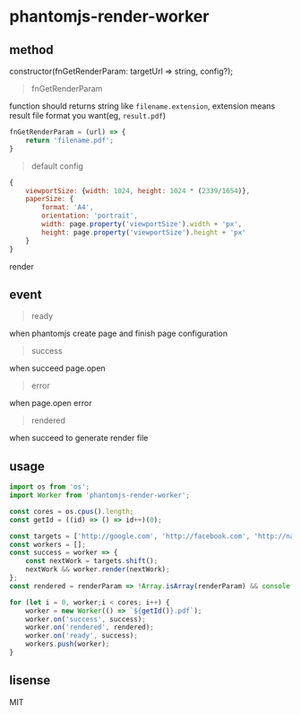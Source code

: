 phantomjs-render-worker
===

## method

constructor(fnGetRenderParam: targetUrl => string, config?);

> fnGetRenderParam

function should returns string like `filename.extension`, extension means result file format you want(eg, `result.pdf`)

```js
fnGetRenderParam = (url) => {
    return 'filename.pdf';
}
```

> default config

```js
{
    viewportSize: {width: 1024, height: 1024 * (2339/1654)},
    paperSize: {
        format: 'A4',
        orientation: 'portrait',
        width: page.property('viewportSize').width + 'px',
        height: page.property('viewportSize').height + 'px'
    }
}
```

render

## event

> ready

when phantomjs create page and finish page configuration

> success

when succeed page.open

> error

when page.open error

> rendered

when succeed to generate render file

## usage

```js
import os from 'os';
import Worker from 'phantomjs-render-worker';

const cores = os.cpus().length;
const getId = ((id) => () => id++)(0);

const targets = ['http://google.com', 'http://facebook.com', 'http://naver.com'];
const workers = [];
const success = worker => {
    const nextWork = targets.shift();
    nextWork && worker.render(nextWork);
};
const rendered = renderParam => !Array.isArray(renderParam) && console.log(`[rendered] ${renderParam}`);

for (let i = 0, worker;i < cores; i++) {
    worker = new Worker(() => `${getId()}.pdf`);
    worker.on('success', success);
    worker.on('rendered', rendered);
    worker.on('ready', success);
    workers.push(worker);
}
```

## lisense

MIT
